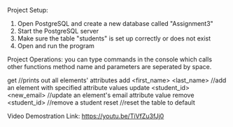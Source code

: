 Project Setup:
1. Open PostgreSQL and create a new database called "Assignment3"
2. Start the PostgreSQL server 
3. Make sure the table "students" is set up correctly or does not exist
4. Open and run the program

Project Operations:
you can type commands in the console which calls other functions
method name and parameters are seperated by space.

get //prints out all elements' attributes
add <first_name> <last_name> <email> <date> //add an element with specified attribute values
update <student_id> <new_email> //update an element's email attribute value
remove <student_id> //remove a student
reset //reset the table to default


Video Demostration Link: https://youtu.be/TiVfZu3fJj0
